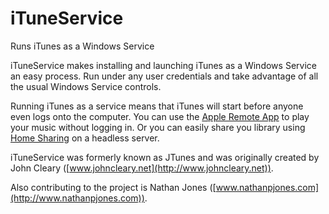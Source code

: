 iTuneService
============

Runs iTunes as a Windows Service

iTuneService makes installing and launching iTunes as a Windows Service an easy process. Run under any user credentials and take advantage of all the usual Windows Service controls.

Running iTunes as a service means that iTunes will start before anyone even logs onto the computer. You can use the [Apple Remote App](https://itunes.apple.com/us/app/remote/id284417350) to play your music without logging in. Or you can easily share you library using [Home Sharing](http://support.apple.com/en-us/HT4620) on a headless server.
 
iTuneService was formerly known as JTunes and was originally created by John Cleary ([www.johncleary.net](http://www.johncleary.net)).

Also contributing to the project is Nathan Jones ([www.nathanpjones.com](http://www.nathanpjones.com)).
